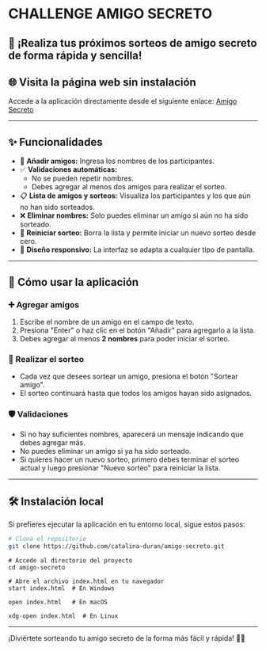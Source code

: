 # CHALLENGE AMIGO SECRETO

## 🎉 ¡Realiza tus próximos sorteos de amigo secreto de forma rápida y sencilla!

## 🌐 Visita la página web sin instalación

Accede a la aplicación directamente desde el siguiente enlace:
[Amigo Secreto](https://catalina-duran.github.io/amigo-secreto/)

---

## ✨ Funcionalidades

- 📌 **Añadir amigos:** Ingresa los nombres de los participantes.
- ✅ **Validaciones automáticas:**
  - No se pueden repetir nombres.
  - Debes agregar al menos dos amigos para realizar el sorteo.
- 📋 **Lista de amigos y sorteos:** Visualiza los participantes y los que aún no han sido sorteados.
- ❌ **Eliminar nombres:** Solo puedes eliminar un amigo si aún no ha sido sorteado.
- 🔄 **Reiniciar sorteo:** Borra la lista y permite iniciar un nuevo sorteo desde cero.
- 📱 **Diseño responsivo:** La interfaz se adapta a cualquier tipo de pantalla.

---

## 📝 Cómo usar la aplicación

### ➕ Agregar amigos

1. Escribe el nombre de un amigo en el campo de texto.
2. Presiona "Enter" o haz clic en el botón "Añadir" para agregarlo a la lista.
3. Debes agregar al menos **2 nombres** para poder iniciar el sorteo.

### 🎁 Realizar el sorteo

- Cada vez que desees sortear un amigo, presiona el botón "Sortear amigo".
- El sorteo continuará hasta que todos los amigos hayan sido asignados.

### 🛡️ Validaciones

- Si no hay suficientes nombres, aparecerá un mensaje indicando que debes agregar más.
- No puedes eliminar un amigo si ya ha sido sorteado.
- Si quieres hacer un nuevo sorteo, primero debes terminar el sorteo actual y luego presionar "Nuevo sorteo" para reiniciar la lista.

---

## 🛠️ Instalación local

Si prefieres ejecutar la aplicación en tu entorno local, sigue estos pasos:

```sh
# Clona el repositorio
git clone https://github.com/catalina-duran/amigo-secreto.git
```
```
# Accede al directorio del proyecto
cd amigo-secreto
```
```
# Abre el archivo index.html en tu navegador
start index.html  # En Windows
```
```
open index.html   # En macOS
```
```
xdg-open index.html  # En Linux
```


---

¡Diviértete sorteando tu amigo secreto de la forma más fácil y rápida! 🎉🎁



